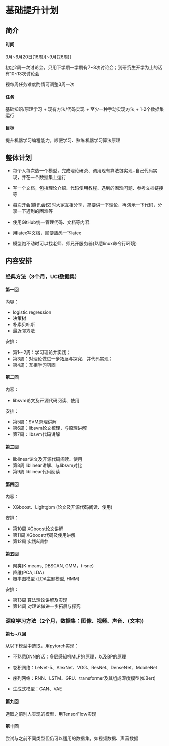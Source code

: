 # 基础提升计划



## 简介

#### 时间

 3月~6月20日(16周)[~9月(26周)]

初定2周一次讨论会，只用下学期一学期有7~8次讨论会；到研究生开学为止的话有10~13次讨论会

视每周任务难度酌情可调整3周一次

#### 任务

基础知识/原理学习 + 现有方法/代码实现 + 至少一种手动实现方法 + 1-2个数据集运行

#### 目标

提升机器学习编程能力，顺便学习、熟练机器学习算法原理



## 整体计划

- 每个人每次选一个模型，完成理论研究、调用现有算法包实现+自己代码实现，并在一个数据集上运行
- 写一个文档，包括理论介绍、代码使用教程、遇到的困难问题、参考文档链接等

- 每次开会(腾讯会议)时大家互相分享，简要讲一下理论，再演示一下代码，分享一下遇到的困难等

- 使用GitHub统一管理代码、文档等内容

- 用latex写文档，顺便熟悉一下latex

- 模型跑不动时可以找老师、师兄开服务器(熟悉linux命令行环境)

  

## 内容安排

### 经典方法（3个月，UCI数据集）

#### 第一回

内容：

- logistic regression
- 决策树
- 朴素贝叶斯
- 最近邻方法

安排：

- 第1～2周：学习理论并实践；
- 第3周：对理论做进一步拓展与探究，并代码实现；
- 第4周：互相学习巩固

#### 第二回

内容：

- libsvm论文及开源代码阅读、使用 

安排：

- 第5周：SVM原理讲解
- 第6周：libsvm论文梳理，与原理讲解
- 第7周：libsvm代码讲解

#### 第三回

- liblinear论文及开源代码阅读、使用
- 第8周 liblinear讲解、与libsvm对比
- 第9周 liblinear代码阅读

#### 第四回 

内容：

- XGboost、Lightgbm (论文及开源代码阅读、使用)

安排：

- 第10周 XGboost论文讲解
- 第11周 XGboost代码及使用讲解
- 第12周 实践&调参

#### 第五回

- 聚类(K-means, DBSCAN, GMM，t-sne)
- 降维(PCA,LDA)
- 概率图模型 (LDA主题模型, HMM)

安排：

- 第13周 算法理论讲解及实现
- 第14周 对理论做进一步拓展与探究





### 深度学习方法（2个月，数据集：图像、视频、声音、(文本))

#### 第七~八回

从以下模型中选取，用pytorch实现：

- 不熟悉DNN的话：多层感知机MLP的原理，以及BP的原理

- 卷积网络：LeNet-5、AlexNet、VGG、ResNet、DenseNet、MobileNet

- 序列网络：RNN、LSTM、GRU、transformer及其组成深度模型(如Bert)

- 生成式模型：GAN、VAE

#### 第九回

选取之前别人实现的模型，用TensorFlow实现

#### 第十回

尝试与之前不同类型但仍可以适用的数据集，如视频数据、声音数据